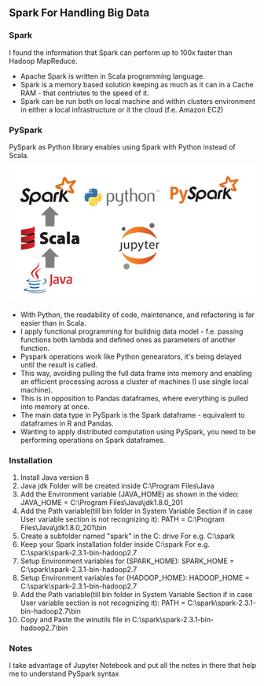 <h2>Spark For Handling Big Data</h2>
<h3>Spark</h3>
<p>I found the information that Spark can perform up to 100x faster than Hadoop MapReduce. </p>
<ul>
  <li>Apache Spark is written in Scala programming language.</li>
  <li>Spark is a memory based solution keeping as much as it can in a Cache RAM - that contriutes to the speed of it.</li>
  <li>Spark can be run both on local machine and within clusters environment in either a local infrastructure or it the cloud (f.e. Amazon EC2)</li>
</ul>
  
<h3>PySpark</h3>
<p>PySpark as Python library enables using Spark with Python instead of Scala.</p>
<img src="images/pyspark.jpg">
<ul>
  <li>With Python, the readability of code, maintenance, and refactoring is far easier than in Scala.</li>
  <li>I apply functional programming for buildnig data model - f.e. passing functions both lambda and defined ones as parameters of another function.</li>
  <li>Pyspark operations work like Python genearators, it's being delayed until the result is called.</li>
  <li>This way, avoiding pulling the full data frame into memory and enabling an efficient processing across a cluster of machines (I use single local machine).</li>
  <li>This is in opposition to Pandas dataframes, where everything is pulled into memory at once.</li>
  <li>The main data type in PySpark is the Spark dataframe - equivalent to dataframes in R and Pandas.</li>
  <li>Wanting to apply distributed computation using PySpark, you need to be performing operations on Spark dataframes.</li>
</ul>

<h3>Installation</h3>
<ol>
  <li>Install Java version 8</li>
  <li>Java jdk Folder will be created inside C:\Program Files\Java</li>
  <li>Add the Environment variable (JAVA_HOME) as shown in the video: JAVA_HOME = C:\Program Files\Java\jdk1.8.0_201</li>
  <li>Add the Path variable(till bin folder in System Variable Section if in case User variable section is not recognizing it): PATH = C:\Program Files\Java\jdk1.8.0_201\bin</li>
  <li>Create a subfolder named "spark" in the C: drive For e.g. C:\spark </li>
  <li>Keep your Spark installation folder inside C:\spark For e.g. C:\spark\spark-2.3.1-bin-hadoop2.7</li>
  <li>Setup Environment variables for (SPARK_HOME): SPARK_HOME = C:\spark\spark-2.3.1-bin-hadoop2.7</li>
  <li>Setup Environment variables for (HADOOP_HOME): HADOOP_HOME = C:\spark\spark-2.3.1-bin-hadoop2.7</li>
  <li>Add the Path variable(till bin folder in System Variable Section if in case User variable section is not recognizing it): PATH = C:\spark\spark-2.3.1-bin-hadoop2.7\bin</li>
  <li>Copy and Paste the winutils file in C:\spark\spark-2.3.1-bin-hadoop2.7\bin</li>
</ol>
  
<h3>Notes</h3>
<p>I take advantage of Jupyter Notebook and put all the notes in there that help me to understand PySpark syntax</p>

